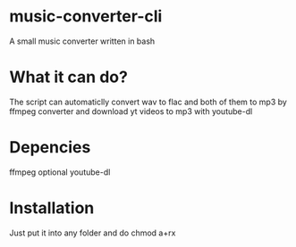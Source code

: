 # music-converter-cli
A small music converter written in bash
# What it can do?
The script can automaticlly convert wav to flac and both of them to mp3 by ffmpeg converter and download yt videos to mp3 with youtube-dl
# Depencies
ffmpeg
optional youtube-dl
# Installation
Just put it into any folder and do chmod a+rx
